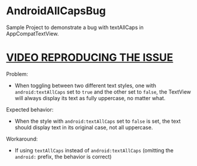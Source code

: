 # AndroidAllCapsBug
Sample Project to demonstrate a bug with textAllCaps in AppCompatTextView.

# [VIDEO REPRODUCING THE ISSUE](AllCapsBug.mp4)

Problem:

- When toggling between two different text styles, one with `android:textAllCaps` set to `true` and the other set to `false`,
  the TextView will always display its text as fully uppercase, no matter what.
  
Expected behavior:
- When the style with `android:textAllCaps` set to `false` is set, the text should display text in its original case, not all uppercase.

Workaround:
- If using `textAllCaps` instead of `android:textAllCaps` (omitting the `android:` prefix, the behavior is correct)
